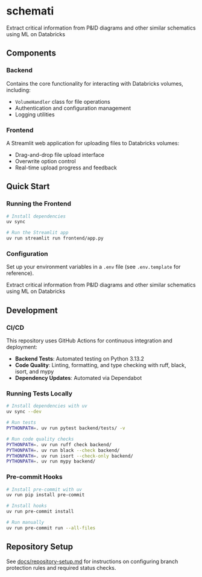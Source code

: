 # schemati
Extract critical information from P&ID diagrams and other similar schematics using ML on Databricks

## Components

### Backend
Contains the core functionality for interacting with Databricks volumes, including:
- `VolumeHandler` class for file operations
- Authentication and configuration management
- Logging utilities

### Frontend
A Streamlit web application for uploading files to Databricks volumes:
- Drag-and-drop file upload interface
- Overwrite option control
- Real-time upload progress and feedback

## Quick Start

### Running the Frontend
```bash
# Install dependencies
uv sync

# Run the Streamlit app
uv run streamlit run frontend/app.py
```

### Configuration
Set up your environment variables in a `.env` file (see `.env.template` for reference).

Extract critical information from P&ID diagrams and other similar schematics using ML on Databricks

## Development

### CI/CD

This repository uses GitHub Actions for continuous integration and deployment:

- **Backend Tests**: Automated testing on Python 3.13.2
- **Code Quality**: Linting, formatting, and type checking with ruff, black, isort, and mypy
- **Dependency Updates**: Automated via Dependabot

### Running Tests Locally

```bash
# Install dependencies with uv
uv sync --dev

# Run tests
PYTHONPATH=. uv run pytest backend/tests/ -v

# Run code quality checks
PYTHONPATH=. uv run ruff check backend/
PYTHONPATH=. uv run black --check backend/
PYTHONPATH=. uv run isort --check-only backend/
PYTHONPATH=. uv run mypy backend/
```

### Pre-commit Hooks

```bash
# Install pre-commit with uv
uv run pip install pre-commit

# Install hooks
uv run pre-commit install

# Run manually
uv run pre-commit run --all-files
```

## Repository Setup

See [docs/repository-setup.md](docs/repository-setup.md) for instructions on configuring branch protection rules and required status checks.
